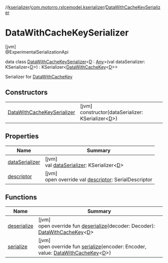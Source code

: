 //[kserializer](../../../index.md)/[com.motorro.rxlcemodel.kserializer](../index.md)/[DataWithCacheKeySerializer](index.md)

# DataWithCacheKeySerializer

[jvm]\
@ExperimentalSerializationApi

data class [DataWithCacheKeySerializer](index.md)&lt;[D](index.md) : [Any](https://kotlinlang.org/api/latest/jvm/stdlib/kotlin/-any/index.html)&gt;(val dataSerializer: KSerializer&lt;[D](index.md)&gt;) : KSerializer&lt;[DataWithCacheKey](../../../../cache/cache/com.motorro.rxlcemodel.cache/-data-with-cache-key/index.md)&lt;[D](index.md)&gt;&gt; 

Serializer for [DataWithCacheKey](../../../../cache/cache/com.motorro.rxlcemodel.cache/-data-with-cache-key/index.md)

## Constructors

| | |
|---|---|
| [DataWithCacheKeySerializer](-data-with-cache-key-serializer.md) | [jvm]<br>constructor(dataSerializer: KSerializer&lt;[D](index.md)&gt;) |

## Properties

| Name | Summary |
|---|---|
| [dataSerializer](data-serializer.md) | [jvm]<br>val [dataSerializer](data-serializer.md): KSerializer&lt;[D](index.md)&gt; |
| [descriptor](descriptor.md) | [jvm]<br>open override val [descriptor](descriptor.md): SerialDescriptor |

## Functions

| Name | Summary |
|---|---|
| [deserialize](deserialize.md) | [jvm]<br>open override fun [deserialize](deserialize.md)(decoder: Decoder): [DataWithCacheKey](../../../../cache/cache/com.motorro.rxlcemodel.cache/-data-with-cache-key/index.md)&lt;[D](index.md)&gt; |
| [serialize](serialize.md) | [jvm]<br>open override fun [serialize](serialize.md)(encoder: Encoder, value: [DataWithCacheKey](../../../../cache/cache/com.motorro.rxlcemodel.cache/-data-with-cache-key/index.md)&lt;[D](index.md)&gt;) |

